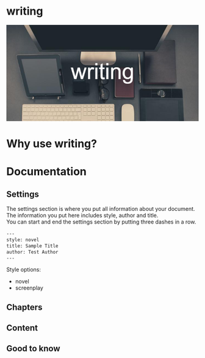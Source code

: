 # writing
![writing](images/writing.png)  
<!--A converter for markdown files to a pdf for novels or screenplay-->

# Why use writing?

# Documentation
## Settings
The settings section is where you put all information about your document. The information you put here includes style, author and title.<br>
You can start and end the settings section by putting three dashes in a row.
```
---
style: novel
title: Sample Title
author: Test Author
---
```
Style options:
- novel
- screenplay

## Chapters

## Content

## Good to know
